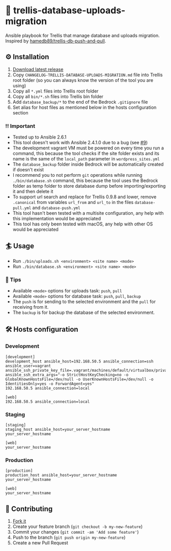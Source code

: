 # 🎩 trellis-database-uploads-migration
Ansible playbook for Trellis that manage database and uploads migration. Inspired by [hamedb89/trellis-db-push-and-pull](https://github.com/hamedb89/trellis-db-push-and-pull).

## ⚙️ Installation
1. [Download latest release](https://github.com/valentinocossar/trellis-database-uploads-migration/releases/latest)
2. Copy `CHANGELOG-TRELLIS-DATABASE-UPLOADS-MIGRATION.md` file into Trellis root folder (so you can always know the version of the tool you are using)
3. Copy all `*.yml` files into Trellis root folder
4. Copy all `bin/*.sh` files into Trellis bin folder
5. Add `database_backup/*` to the end of the Bedrock `.gitignore` file
6. Set alias for host files as mentioned below in the hosts configuration section

### ‼️ Important
* Tested up to Ansible 2.6.1
* This tool doesn't work with Ansible 2.4.1.0 due to a bug (see [#9](https://github.com/valentinocossar/trellis-database-uploads-migration/issues/9))
* The development vagrant VM must be powered on every time you run a command, this because the tool checks if the site folder exists and its name is the same of the `local_path` parameter in `wordpress_sites.yml`
* The `database_backup` folder inside Bedrock will be automatically created if doesn't exist
* I recommend you to not perform `git` operations while running `./bin/database.sh` command, this because the tool uses the Bedrock folder as temp folder to store database dump before importing/exporting it and then delete it
* To support url search and replace for Trellis 0.9.8 and lower, remove `.canonical` from variables `url_from` and `url_to` in the files `database-pull.yml` and `database-push.yml`
* This tool hasn't been tested with a multisite configuration, any help with this implementation would be appreciated
* This tool has only been tested with macOS, any help with other OS would be appreciated

## 🏄 Usage
* Run `./bin/uploads.sh <environment> <site name> <mode>`
* Run `./bin/database.sh <environment> <site name> <mode>`

### 📌 Tips
* Available `<mode>` options for uploads task: `push`, `pull`
* Available `<mode>` options for database task: `push`, `pull`, `backup`
* The `push` is for sending to the selected environment and the `pull` for receiving from it.
* The `backup` is for backup the database of the selected environment.

## 🛠 Hosts configuration
### Development
```
[development]
development_host ansible_host=192.168.50.5 ansible_connection=ssh ansible_user=vagrant ansible_ssh_private_key_file=.vagrant/machines/default/virtualbox/private_key ansible_ssh_extra_args="-o StrictHostKeyChecking=no -o GlobalKnownHostsFile=/dev/null -o UserKnownHostsFile=/dev/null -o IdentitiesOnly=yes -o ForwardAgent=yes"
192.168.50.5 ansible_connection=local

[web]
192.168.50.5 ansible_connection=local
```

### Staging
```
[staging]
staging_host ansible_host=your_server_hostname
your_server_hostname

[web]
your_server_hostname
```

### Production
```
[production]
production_host ansible_host=your_server_hostname
your_server_hostname

[web]
your_server_hostname
```

## 🤝 Contributing

1. [Fork it](https://github.com/valentinocossar/trellis-database-uploads-migration/fork)
2. Create your feature branch (`git checkout -b my-new-feature`)
3. Commit your changes (`git commit -am 'Add some feature'`)
4. Push to the branch (`git push origin my-new-feature`)
5. Create a new Pull Request

